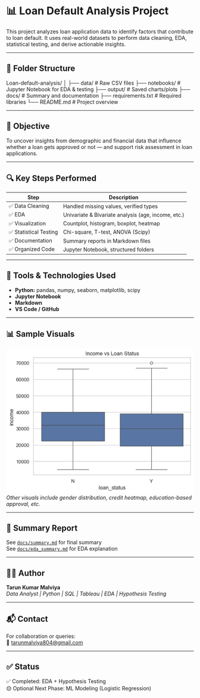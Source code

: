 # 📊 Loan Default Analysis Project

This project analyzes loan application data to identify factors that contribute to loan default. It uses real-world datasets to perform data cleaning, EDA, statistical testing, and derive actionable insights.  

---

## 📁 Folder Structure

Loan-default-analysis/
│
├── data/ # Raw CSV files
├── notebooks/ # Jupyter Notebook for EDA & testing
├── output/ # Saved charts/plots
├── docs/ # Summary and documentation
├── requirements.txt # Required libraries
└── README.md # Project overview

---

## 📌 Objective

To uncover insights from demographic and financial data that influence whether a loan gets approved or not — and support risk assessment in loan applications.

---

## 🔍 Key Steps Performed

| Step              | Description                                            |
|-------------------|--------------------------------------------------------|
| ✅ Data Cleaning   | Handled missing values, verified types                |
| ✅ EDA             | Univariate & Bivariate analysis (age, income, etc.)  |
| ✅ Visualization   | Countplot, histogram, boxplot, heatmap               |
| ✅ Statistical Testing | Chi-square, T-test, ANOVA (Scipy)             |
| ✅ Documentation   | Summary reports in Markdown files                    |
| ✅ Organized Code  | Jupyter Notebook, structured folders                 |

---

## 🧪 Tools & Technologies Used

- **Python:** pandas, numpy, seaborn, matplotlib, scipy
- **Jupyter Notebook**
- **Markdown**
- **VS Code / GitHub**

---

## 📊 Sample Visuals

![Income vs Loan Status](output/income_vs_loan_status.png)  
*Other visuals include gender distribution, credit heatmap, education-based approval, etc.*

---

## 📄 Summary Report

See [`docs/summary.md`](docs/summary.md) for final summary  
See [`docs/eda_summary.md`](docs/eda_summary.md) for EDA explanation

---

## 🙋‍♂️ Author

**Tarun Kumar Malviya**  
_Data Analyst | Python | SQL | Tableau | EDA | Hypothesis Testing_

---

## 📬 Contact

For collaboration or queries:  
📧 tarunmalviya804@gmail.com

---

## ✅ Status

✅ Completed: EDA + Hypothesis Testing  
🟡 Optional Next Phase: ML Modeling (Logistic Regression)
